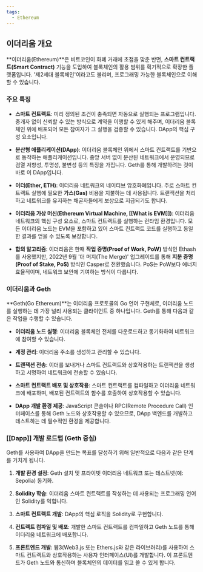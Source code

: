 ```yaml
---
tags:
  - Ethereum
---
```



## 이더리움 개요

**이더리움(Ethereum)**은 비트코인이 화폐 거래에 초점을 맞춘 반면, **스마트 컨트랙트(Smart Contract)** 기능을 도입하여 블록체인의 활용 범위를 획기적으로 확장한 플랫폼입니다. '제2세대 블록체인'이라고도 불리며, 프로그래밍 가능한 블록체인으로 이해할 수 있습니다.

### 주요 특징

- **스마트 컨트랙트**: 미리 정의된 조건이 충족되면 자동으로 실행되는 프로그램입니다. 중개자 없이 신뢰할 수 있는 방식으로 계약을 이행할 수 있게 해주며, 이더리움 블록체인 위에 배포되어 모든 참여자가 그 실행을 검증할 수 있습니다. DApp의 핵심 구성 요소입니다.
    
- **분산형 애플리케이션(DApp)**: 이더리움 블록체인 위에서 스마트 컨트랙트를 기반으로 동작하는 애플리케이션입니다. 중앙 서버 없이 분산된 네트워크에서 운영되므로 검열 저항성, 투명성, 불변성 등의 특징을 가집니다. Geth를 통해 개발하려는 것이 바로 이 DApp입니다.
    
- **이더(Ether, ETH)**: 이더리움 네트워크의 네이티브 암호화폐입니다. 주로 스마트 컨트랙트 실행에 필요한 **가스(Gas)** 비용을 지불하는 데 사용됩니다. 트랜잭션을 처리하고 네트워크를 유지하는 채굴자들에게 보상으로 지급되기도 합니다.
    
- **이더리움 가상 머신(Ethereum Virtual Machine, [[What is EVM]])**: 이더리움 네트워크의 핵심 구성 요소로, 스마트 컨트랙트를 실행하는 런타임 환경입니다. 모든 이더리움 노드는 EVM을 포함하고 있어 스마트 컨트랙트 코드를 실행하고 동일한 결과를 얻을 수 있도록 보장합니다.
    
- **합의 알고리즘**: 이더리움은 한때 **작업 증명(Proof of Work, PoW)** 방식인 Ethash를 사용했지만, 2022년 9월 '더 머지(The Merge)' 업그레이드를 통해 **지분 증명(Proof of Stake, PoS)** 방식인 Casper로 전환했습니다. PoS는 PoW보다 에너지 효율적이며, 네트워크 보안에 기여하는 방식이 다릅니다.
    

### 이더리움과 Geth

**Geth(Go Ethereum)**는 이더리움 프로토콜의 Go 언어 구현체로, 이더리움 노드를 실행하는 데 가장 널리 사용되는 클라이언트 중 하나입니다. Geth를 통해 다음과 같은 작업을 수행할 수 있습니다.

- **이더리움 노드 실행**: 이더리움 블록체인 전체를 다운로드하고 동기화하여 네트워크에 참여할 수 있습니다.
    
- **계정 관리**: 이더리움 주소를 생성하고 관리할 수 있습니다.
    
- **트랜잭션 전송**: 이더를 보내거나 스마트 컨트랙트와 상호작용하는 트랜잭션을 생성하고 서명하여 네트워크에 전송할 수 있습니다.
    
- **스마트 컨트랙트 배포 및 상호작용**: 스마트 컨트랙트를 컴파일하고 이더리움 네트워크에 배포하며, 배포된 컨트랙트의 함수를 호출하여 상호작용할 수 있습니다.
    
- **DApp 개발 환경 제공**: JavaScript 콘솔이나 RPC(Remote Procedure Call) 인터페이스를 통해 Geth 노드와 상호작용할 수 있으므로, DApp 백엔드를 개발하고 테스트하는 데 필수적인 환경을 제공합니다.
    

### [[Dapp]] 개발 로드맵 (Geth 중심)

Geth를 사용하여 DApp을 만드는 목표를 달성하기 위해 일반적으로 다음과 같은 단계를 거치게 됩니다.

1. **개발 환경 설정**: Geth 설치 및 프라이빗 이더리움 네트워크 또는 테스트넷(예: Sepolia) 동기화.
    
2. **Solidity 학습**: 이더리움 스마트 컨트랙트를 작성하는 데 사용되는 프로그래밍 언어인 Solidity를 익힙니다.
    
3. **스마트 컨트랙트 개발**: DApp의 핵심 로직을 Solidity로 구현합니다.
    
4. **컨트랙트 컴파일 및 배포**: 개발한 스마트 컨트랙트를 컴파일하고 Geth 노드를 통해 이더리움 네트워크에 배포합니다.
    
5. **프론트엔드 개발**: 웹3(Web3.js 또는 Ethers.js와 같은 라이브러리)를 사용하여 스마트 컨트랙트와 상호작용하는 사용자 인터페이스(UI)를 개발합니다. 이 프론트엔드가 Geth 노드와 통신하며 블록체인의 데이터를 읽고 쓸 수 있게 합니다.